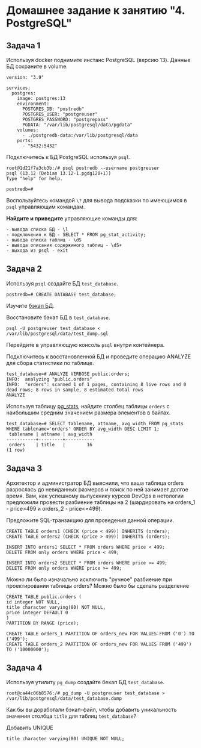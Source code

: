 # Домашнее задание к занятию "4. PostgreSQL"

## Задача 1

Используя docker поднимите инстанс PostgreSQL (версию 13). Данные БД сохраните в volume.

```
version: "3.9"

services:
  postgres:
    image: postgres:13
    environment:
      POSTGRES_DB: "postredb"
      POSTGRES_USER: "postgreuser"
      POSTGRES_PASSWORD: "postgrepass"
      PGDATA: "/var/lib/postgresql/data/pgdata"
    volumes:
      - ./postgredb-data:/var/lib/postgresql/data
    ports:
      - "5432:5432"
```

Подключитесь к БД PostgreSQL используя `psql`.

```
root@1d21f7a3cb3b:/# psql postredb --username postgreuser
psql (13.12 (Debian 13.12-1.pgdg120+1))
Type "help" for help.

postredb=# 
```

Воспользуйтесь командой `\?` для вывода подсказки по имеющимся в `psql` управляющим командам.

**Найдите и приведите** управляющие команды для:

```
- вывода списка БД - \l
- подключения к БД - SELECT * FROM pg_stat_activity;
- вывода списка таблиц - \dS
- вывода описания содержимого таблиц - \dS+
- выхода из psql - exit
```

## Задача 2

Используя `psql` создайте БД `test_database`.

```
postredb=# CREATE DATABASE test_database;
```

Изучите [бэкап БД](https://github.com/netology-code/virt-homeworks/tree/virt-11/06-db-04-postgresql/test_data).

Восстановите бэкап БД в `test_database`.

```
psql -U postgreuser test_database < /var/lib/postgresql/data/test_dump.sql

```

Перейдите в управляющую консоль `psql` внутри контейнера.

Подключитесь к восстановленной БД и проведите операцию ANALYZE для сбора статистики по таблице.

```
test_database=# ANALYZE VERBOSE public.orders;
INFO:  analyzing "public.orders"
INFO:  "orders": scanned 1 of 1 pages, containing 8 live rows and 0 dead rows; 8 rows in sample, 8 estimated total rows
ANALYZE
```

Используя таблицу [pg_stats](https://postgrespro.ru/docs/postgresql/12/view-pg-stats), найдите столбец таблицы `orders` с наибольшим средним значением размера элементов в байтах.

```
test_database=# SELECT tablename, attname, avg_width FROM pg_stats WHERE tablename='orders' ORDER BY avg_width DESC LIMIT 1;
 tablename | attname | avg_width 
-----------+---------+-----------
 orders    | title   |        16
(1 row)
```

## Задача 3

Архитектор и администратор БД выяснили, что ваша таблица orders разрослась до невиданных размеров и
поиск по ней занимает долгое время. Вам, как успешному выпускнику курсов DevOps в нетологии предложили
провести разбиение таблицы на 2 (шардировать на orders_1 - price>499 и orders_2 - price<=499).

Предложите SQL-транзакцию для проведения данной операции.

```
CREATE TABLE orders1 (CHECK (price < 499)) INHERITS (orders);
CREATE TABLE orders2 (CHECK (price > 499)) INHERITS (orders);

INSERT INTO orders1 SELECT * FROM orders WHERE price < 499;
DELETE FROM only orders WHERE price < 499;

INSERT INTO orders2 SELECT * FROM orders WHERE price >= 499;
DELETE FROM only orders WHERE price >= 499;
```

Можно ли было изначально исключить "ручное" разбиение при проектировании таблицы orders?
Можно было бы сделать разделение 

```
CREATE TABLE public.orders (
id integer NOT NULL,
title character varying(80) NOT NULL,
price integer DEFAULT 0
)
PARTITION BY RANGE (price);

CREATE TABLE orders_1 PARTITION OF orders_new FOR VALUES FROM ('0') TO ('499');
CREATE TABLE orders_2 PARTITION OF orders_new FOR VALUES FROM ('499') TO ('10000000');
```

## Задача 4

Используя утилиту `pg_dump` создайте бекап БД `test_database`.

```
root@ca44c06b8576:/# pg_dump -U postgreuser test_database > /var/lib/postgresql/data/test_database.dump
```

Как бы вы доработали бэкап-файл, чтобы добавить уникальность значения столбца `title` для таблиц `test_database`?

Добавить UNIQUE
```
title character varying(80) UNIQUE NOT NULL;
```

